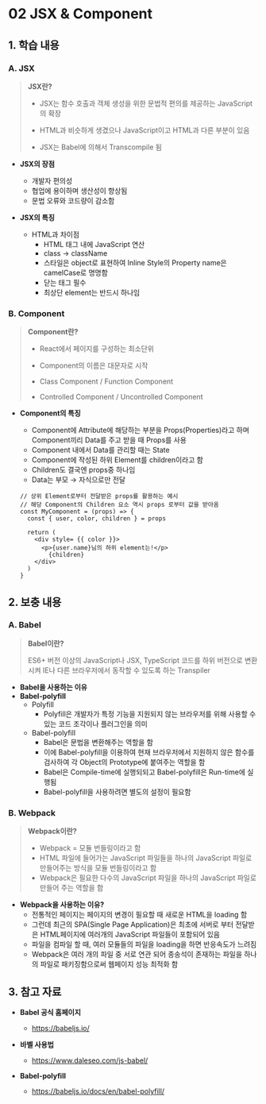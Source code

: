 # 02 JSX & Component

## 1. 학습 내용

### A. JSX

> **JSX란?**
>
> - JSX는 함수 호출과 객체 생성을 위한 문법적 편의를 제공하는 JavaScript의 확장
>
> - HTML과 비슷하게 생겼으나 JavaScript이고 HTML과 다른 부분이 있음
> - JSX는 Babel에 의해서 Transcompile 됨

- **JSX의 장점**

  - 개발자 편의성
  - 협업에 용이하며 생산성이 향상됨
  - 문법 오류와 코드량이 감소함

- **JSX의 특징**
  - HTML과 차이점
    - HTML 태그 내에 JavaScript 연산
    - class → className
    - 스타일은 object로 표현하여 Inline Style의 Property name은 camelCase로 명명함
    - 닫는 태그 필수
    - 최상단 element는 반드시 하나임

### B. Component

> **Component란?**
>
> - React에서 페이지를 구성하는 최소단위
> - Component의 이름은 대문자로 시작
> - Class Component / Function Component
>
> - Controlled Component / Uncontrolled Component

- **Component의 특징**

  - Component에 Attribute에 해당하는 부분을 Props(Properties)라고 하며 Component끼리 Data를 주고 받을 때 Props를 사용
  - Component 내에서 Data를 관리할 때는 State
  - Component에 작성된 하위 Element를 children이라고 함
  - Children도 결국엔 props중 하나임
  - Data는 부모 → 자식으로만 전달

  ```react
  // 상위 Element로부터 전달받은 props를 활용하는 예시
  // 해당 Component의 Children 요소 역시 props 로부터 값을 받아옴
  const MyComponent = (props) => {
    const { user, color, children } = props

    return (
      <div style= {{ color }}>
        <p>{user.name}님의 하위 element는!</p>
          {children}
      </div>
    )
  }
  ```

## 2. 보충 내용

### A. Babel

> **Babel이란?**
>
> ES6+ 버전 이상의 JavaScript나 JSX, TypeScript 코드를 하위 버전으로 변환시켜 IE나 다른 브라우저에서 동작할 수 있도록 하는 Transpiler

- **Babel을 사용하는 이유**
- **Babel-polyfill**
  - Polyfill
    - Polyfill은 개발자가 특정 기능을 지원되지 않는 브라우저를 위해 사용할 수 있는 코드 조각이나 플러그인을 의미
  - Babel-polyfill
    - Babel은 문법을 변환해주는 역할을 함
    - 이에 Babel-polyfill을 이용하여 현재 브라우저에서 지원하지 않은 함수를 검사하여 각 Object의 Prototype에 붙여주는 역할을 함
    - Babel은 Compile-time에 실행되되고 Babel-polyfill은 Run-time에 실행됨
    - Babel-polyfill을 사용하려면 별도의 설정이 필요함

### B. Webpack

> **Webpack이란?**
>
> - Webpack = 모듈 번들링이라고 함
> - HTML 파일에 들어가는 JavaScript 파일들을 하나의 JavaScript 파일로 만들어주는 방식을 모듈 번들링이라고 함
> - Webpack은 필요한 다수의 JavaScript 파일을 하나의 JavaScript 파일로 만들어 주는 역할을 함

- **Webpack을 사용하는 이유?**
  - 전통적인 페이지는 페이지의 변경이 필요할 때 새로운 HTML을 loading 함
  - 그런데 최근의 SPA(Single Page Application)은 최초에 서버로 부터 전달받은 HTML페이지에 여러개의 JavaScript 파일들이 포함되어 있음
  - 파일을 컴파일 할 때, 여러 모듈들의 파일을 loading을 하면 반응속도가 느려짐
  - Webpack은 여러 개의 파일 중 서로 연관 되어 종송석이 존재하는 파일을 하나의 파일로 패키징함으로써 웹페이지 성능 최적화 함

## 3. 참고 자료

- **Babel 공식 홈페이지**

  - https://babeljs.io/

- **바벨 사용법**

  - https://www.daleseo.com/js-babel/

- **Babel-polyfill**
  - https://babeljs.io/docs/en/babel-polyfill/
